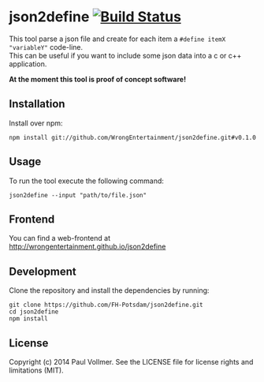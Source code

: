 # json2define [![Build Status](https://travis-ci.org/WrongEntertainment/json2define.svg?branch=master)](https://travis-ci.org/WrongEntertainment/json2define)

This tool parse a json file and create for each item a `#define itemX "variableY"` code-line.  
This can be useful if you want to include some json data into a c or c++ application.

**At the moment this tool is proof of concept software!**


## Installation

Install over npm:

    npm install git://github.com/WrongEntertainment/json2define.git#v0.1.0


## Usage

To run the tool execute the following command:

    json2define --input "path/to/file.json"


## Frontend

You can find a web-frontend at http://wrongentertainment.github.io/json2define


## Development

Clone the repository and install the dependencies by running:

    git clone https://github.com/FH-Potsdam/json2define.git
    cd json2define
    npm install


## License

Copyright (c) 2014 Paul Vollmer. See the LICENSE file for license rights and limitations (MIT).
